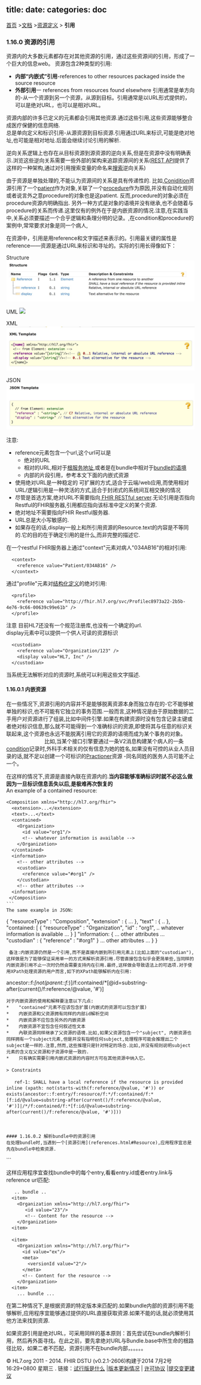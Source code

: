 title: 
date: 
categories: doc
---		

[首页](../home/index.html) >[文档](documentation.html) >[资源定义](resources.html) > **引用**

### 1.16.0 资源的引用     

资源内的大多数元素都存在对其他资源的引用，通过这些资源间的引用，形成了一个巨大的信息web。
资源包含2种类型的引用:
*  **内部“内嵌式”引用**-references to other resources packaged inside the source resource   
*  **外部引用**一 references from resources found elsewhere
引用通常是单方向的-从一个资源到另一个资源，从源到目标。引用通常是以URL形式提供的，可以是绝对URL，也可以是相对URL。   

资源内部的许多已定义的元素都会引用其他资源.通过这些引用,这些资源能够整合成医疗保健的信息网络.  
总是单向定义和标识引用-从源资源到目标资源.引用通过URL来标识,可能是绝对地址,也可能是相对地址.后面会继续讨论引用的解析.  

逆向关系逻辑上也存在从目标资源到源资源的逆向关系,但是在资源中没有明确表示.浏览这些逆向关系需要一些外部的架构来追踪资源间的关系([REST API](../impl/http.html)提供了这样的一种架构,通过对引用搜索变量的命名来[搜索](../impl/http.html#search)逆向关系)

由于资源是单独处理的,不能认为资源间的关系是具有传递性的. 比如,[Conidition](../clin/condition.html)资源引用了一个[patient](../admin/patient.html)作为对象,关联了一个[procedure](../clin/procedure.html)作为原因,并没有自动化规则或者说言外之意procedure的对象也是这patient. 反而,procedure的对象必须在procedure资源内明确指出. 另外一种方式是对象的语境并没有继承,也不会随着与procedure的关系而传递.这里仅有的例外在于是内嵌资源的情况.注意,在实践当中,关系必须要描述一个合乎逻辑和条理分明的记录。,在condition和procedure的案例中,常常要求对象是同一个病人,

在资源中，引用是用reference和文字描述来表示的。引用最关键的属性是 reference——资源是通过URL来标识和寻址的。实际的引用长得像如下：

Structure
![](../material/reference-structure.png)

UML
![](../material/reference-uml.png)

XML
![](../material/reference-xml.png)

JSON
![](../material/reference-json.png)

注意:   
*  reference元素包含一个url,这个url可以是
      *  绝对的URL    
      *  相对的URL,相对于[根服务地址](../impl/http.html#root),或者是在bundle中相对于[bundle的语境](references.html#atom-refs)    
      *  内部的片段引用，参考本文下面的内嵌式资源    
*  使用绝对URL是一种稳定的 可扩展的方式,适合于云端/web应用,而使用相对URL/逻辑引用是一种灵活的方式,适合于封闭式的系统间互相交换的情况     
*   尽管是首选方案,绝对URL不需要指向[ FHIR RESTful server](../impl/http.html).无论引用是否指向Restful的FHIR服务器,引用都应指向该标准中定义的某个资源.   
*   绝对地址不需要指向FHIR Restful服务器.   
*   URL总是大小写敏感的.   
*   如果存在的话,display一般上和所引用资源的Resource.text的内容是不等同的.它的目的在于确定引用的是什么,而非完整的描述它.    


在一个restful FHIR服务器上通过"context"元素对病人"034AB16"的相对引用:
```
  <context>
    <reference value="Patient/034AB16" />
  </context>
```
通过"profile"元素对[结构化定义](structuredefinition.html)的绝对引用:
```
  <profile>
    <reference value="http://fhir.hl7.org/svc/Profilec8973a22-2b5b-4e76-9c66-00639c99e61b" />
  </profile>
```
注意 目前HL7还没有一个规范注册库,也没有一个确定的url.   
display元素中可以提供一个供人可读的资源标识    
```
  <custodian>
    <reference value="Organization/123" />
    <display value="HL7, Inc" />
  </custodian>
```
当系统无法解析对应的资源时,系统可以利用这些文字描述.         
 

####  1.16.0.1 内嵌资源        
在一些情况下,资源引用的内容并不是能够脱离资源本身而独立存在的-它不能够被单独的标识,也不可能有它独立的事务范围.一般而言,这种情况是由于原始数据的二手用户对资源进行了组装,比如中间件引擎.如果在构建资源时没有包含记录主键或者绝对标识信息,那么就不可能得到一个准确标识的资源,即使将其与任意的标识关联起来,这个资源也永远不能脱离引用它的资源的语境而成为某个事务的对象。 　　　　　　　
比如,当某个接口引擎要通过一条V2消息构建某个病人的一条[condition](../clin/condition.html)记录时,外科手术相关的仅有信息为她的姓名,如果没有可控的从业人员目录的话,就不足以创建一个可标识的[Practioner](../clin/practitioner.html)资源 -同名同姓的医务人员可能不止一个。 

在这样的情况下,资源是直接內联在资源内的.**当内容能够准确标识时就不必这么做 因为一旦标识信息丢失以后,是极难再次恢复的**                
An example of a contained resource:                     
```      
<Composition xmlns="http://hl7.org/fhir">
  <extension>...</extension>
  <text>...</text>
  <contained>
    <Organization>
      <id value="org1"/>
      <!-- whatever information is available -->
    </Organization>
  </contained>
  <information>
    <!-- other attributes -->
    <custodian>
      <reference value="#org1" />
    </custodian>
    <!-- other attributes -->
  <information>
 </Composition>
```                   　
The same example in JSON:            
```
{ "resourceType" : "Composition",
  "extension" : { ... },
  "text" : { .. },
  "contained: [
    {
      "resourceType" : "Organization",
      "id" : "org1",
      .. whatever information is available ...
	}  ]
  "information: {
    ... other attributes ...
    "custodian" : {
      "reference" : "#org1"
	}
    ... other attributes ...
  }
}
```     
 备注:内嵌资源仍然是一个引用,而不是直接内嵌到所引用元素上(比如上面的"custodian"),这样做是为了能够保证采用单一的方式来解析资源引用.尽管直接包含似乎会更简单些,当同样的内嵌资源引用不止一次时仍然会需要支持内在引用.最终,这样做会导致语法上的可选项.对于使用XPath处理资源的用户而言,如下的XPath能够解析内在引用:       
 ```        
 ancestor::f:*[not(parent::f:*)]/f:contained/*[@id=substring-after(current()/f:reference/@value, '#')]      
 ```          
 对于内嵌资源的使用和解释要注意以下几点:       
*  　"contained"元素不应该包含扩展(内嵌式的资源可以包含扩展)          
*  　内嵌资源和父资源拥有同样的内部id解析空间           
* 　 内嵌资源不应包含另外的内嵌资源         
*  　内嵌资源不宜包含任何叙述性文本         
* 　 內联资源同样继承了父资源的语境.比如,如果父资源包含一个"subject", 内嵌资源也同样拥有一个subject元素,但是并没有指明任何subject,处理程序可能会推理出二个subject是一样的.注意,然而,这些推理只是针对特定的场合.比如,并没有规则说明subject元素的含义在父资源和子资源中是一致的.           
*  　只有确实需要引用内嵌式资源的内容时方可在其他资源中纳入它。

> Constraints

    ref-1: SHALL have a local reference if the resource is provided inline (xpath: not(starts-with(f:reference/@value, '#')) or exists(ancestor::f:entry/f:resource/f:*/f:contained/f:*[f:id/@value=substring-after(current()/f:reference/@value, '#')]|/*/f:contained/f:*[f:id/@value=substring-after(current()/f:reference/@value, '#')]))

        

#### 1.16.0.2 解析bundle中的资源引用       
 在处理bundle时,当遇到一个[资源引用](references.html#Resource),应用程序宜总是先在bundle中检索资源.          

```     
   <institution>
    <reference value="http://example.org/Organization/23" />
  </institution>
  <institution>
    <reference value="http://example.org/Organization/ex/history/2" />
  </institution>
```     
  
  这样应用程序宜查找bundle中的每个entry,看看entry.id或者entry.link与reference url匹配:      
  
```     
   .. bundle ..
  <item>
    <Organization xmlns="http://hl7.org/fhir">
       <id value="23"/>
       <!-- Content for the resource -->
    </Organization>
  <item>

  <item>
    <Organization xmlns="http://hl7.org/fhir">
      <id value="ex"/>
      <meta>
        <versionId value="2"/>
      </meta>
      <!-- Content for the resource -->
    </Organization>
  <item>
    ... bundle ...

```     

在第二种情况下,是根据资源的特定版本来匹配的.如果bundle内部的资源引用不能够解析,应用程序宜能够通过提供的URL直接获取资源.如果不能的话,就必须使用其他方法来找到资源.      

如果资源引用是绝对URL，可采用同样的基本原则：首先尝试在bundle内解析引用，然后再外面寻找。在此之前，要先拿绝对URL与Bundle.base中所生命的根路径比较，如果二者不匹配，资源引用不在bundle内部，。。。。。



 &copy; HL7.org 2011 - 2014. FHIR DSTU (v0.2.1-2606)构建于2014  7月2号 16:29+0800 星期三 . 
链接：[试行版是什么](http://hl7.org/implement/standards/fhir/dstu.html) |[版本更新情况](http://hl7.org/implement/standards/fhir/history.html) | [许可协议](http://hl7.org/implement/standards/fhir/license.html) |[提交变更建议](http://gforge.hl7.org/gf/project/fhir/tracker/?action=TrackerItemAdd&tracker_id=677)      